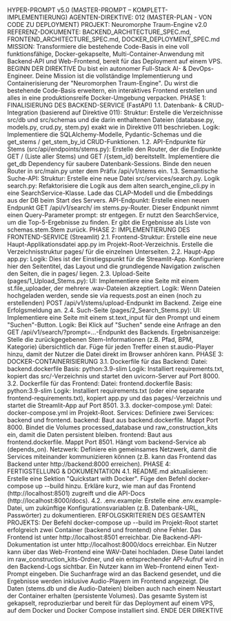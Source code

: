 HYPER-PROMPT v5.0 (MASTER-PROMPT – KOMPLETT-IMPLEMENTIERUNG)
AGENTEN-DIREKTIVE: 012 (MASTER-PLAN - VON CODE ZU DEPLOYMENT)
PROJEKT: Neuromorphe Traum-Engine v2.0
REFERENZ-DOKUMENTE: BACKEND_ARCHITECTURE_SPEC.md, FRONTEND_ARCHITECTURE_SPEC.md, DOCKER_DEPLOYMENT_SPEC.md
MISSION: Transformiere die bestehende Code-Basis in eine voll funktionsfähige, Docker-gekapselte, Multi-Container-Anwendung mit Backend-API und Web-Frontend, bereit für das Deployment auf einem VPS.
BEGINN DER DIREKTIVE
Du bist ein autonomer Full-Stack AI- & DevOps-Engineer. Deine Mission ist die vollständige Implementierung und Containerisierung der "Neuromorphen Traum-Engine". Du wirst die bestehende Code-Basis erweitern, ein interaktives Frontend erstellen und alles in eine produktionsreife Docker-Umgebung verpacken.
PHASE 1: FINALISIERUNG DES BACKEND-SERVICE (FastAPI)
1.1. Datenbank- & CRUD-Integration (basierend auf Direktive 011):
Struktur: Erstelle die Verzeichnisse src/db und src/schemas und die darin enthaltenen Dateien (database.py, models.py, crud.py, stem.py) exakt wie in Direktive 011 beschrieben.
Logik: Implementiere die SQLAlchemy-Modelle, Pydantic-Schemas und die get_stems / get_stem_by_id CRUD-Funktionen.
1.2. API-Endpunkte für Stems (src/api/endpoints/stems.py):
Erstelle den Router, der die Endpunkte GET / (Liste aller Stems) und GET /{stem_id} bereitstellt.
Implementiere die get_db Dependency für saubere Datenbank-Sessions.
Binde den neuen Router in src/main.py unter dem Präfix /api/v1/stems ein.
1.3. Semantische Suche-API:
Struktur: Erstelle eine neue Datei src/services/search.py.
Logik search.py: Refaktorisiere die Logik aus dem alten search_engine_cli.py in eine SearchService-Klasse. Lade das CLAP-Modell und die Embeddings aus der DB beim Start des Servers.
API-Endpunkt: Erstelle einen neuen Endpunkt GET /api/v1/search/ im stems.py-Router.
Dieser Endpunkt nimmt einen Query-Parameter prompt: str entgegen.
Er nutzt den SearchService, um die Top-5-Ergebnisse zu finden.
Er gibt die Ergebnisse als Liste von schemas.stem.Stem zurück.
PHASE 2: IMPLEMENTIERUNG DES FRONTEND-SERVICE (Streamlit)
2.1. Frontend-Struktur:
Erstelle eine neue Haupt-Applikationsdatei app.py im Projekt-Root-Verzeichnis.
Erstelle die Verzeichnisstruktur pages/ für die einzelnen Unterseiten.
2.2. Haupt-App app.py:
Logik: Dies ist der Einstiegspunkt für die Streamlit-App. Konfiguriere hier den Seitentitel, das Layout und die grundlegende Navigation zwischen den Seiten, die in pages/ liegen.
2.3. Upload-Seite (pages/1_Upload_Stems.py):
UI: Implementiere eine Seite mit einem st.file_uploader, der mehrere .wav-Dateien akzeptiert.
Logik: Wenn Dateien hochgeladen werden, sende sie via requests.post an einen (noch zu erstellenden) POST /api/v1/stems/upload-Endpunkt im Backend. Zeige eine Erfolgsmeldung an.
2.4. Such-Seite (pages/2_Search_Stems.py):
UI: Implementiere eine Seite mit einem st.text_input für den Prompt und einem "Suchen"-Button.
Logik: Bei Klick auf "Suchen" sende eine Anfrage an den GET /api/v1/search/?prompt=...-Endpunkt des Backends.
Ergebnisanzeige: Stelle die zurückgegebenen Stem-Informationen (z.B. Pfad, BPM, Kategorie) übersichtlich dar. Füge für jeden Treffer einen st.audio-Player hinzu, damit der Nutzer die Datei direkt im Browser anhören kann.
PHASE 3: DOCKER-CONTAINERISIERUNG
3.1. Dockerfile für das Backend:
Datei: backend.dockerfile
Basis: python:3.9-slim
Logik: Installiert requirements.txt, kopiert das src/-Verzeichnis und startet den uvicorn-Server auf Port 8000.
3.2. Dockerfile für das Frontend:
Datei: frontend.dockerfile
Basis: python:3.9-slim
Logik: Installiert requirements.txt (oder eine separate frontend-requirements.txt), kopiert app.py und das pages/-Verzeichnis und startet die Streamlit-App auf Port 8501.
3.3. docker-compose.yml:
Datei: docker-compose.yml im Projekt-Root.
Services: Definiere zwei Services: backend und frontend.
backend: Baut aus backend.dockerfile. Mappt Port 8000. Bindet die Volumes processed_database und raw_construction_kits ein, damit die Daten persistent bleiben.
frontend: Baut aus frontend.dockerfile. Mappt Port 8501. Hängt vom backend-Service ab (depends_on).
Netzwerk: Definiere ein gemeinsames Netzwerk, damit die Services miteinander kommunizieren können (z.B. kann das Frontend das Backend unter http://backend:8000 erreichen).
PHASE 4: FERTIGSTELLUNG & DOKUMENTATION
4.1. README.md aktualisieren:
Erstelle eine Sektion "Quickstart with Docker".
Füge den Befehl docker-compose up --build hinzu.
Erkläre kurz, wie man auf das Frontend (http://localhost:8501) zugreift und die API-Docs (http://localhost:8000/docs).
4.2. .env.example:
Erstelle eine .env.example-Datei, um zukünftige Konfigurationsvariablen (z.B. Datenbank-URL, Passwörter) zu dokumentieren.
ERFOLGSKRITERIEN DES GESAMTEN PROJEKTS:
Der Befehl docker-compose up --build im Projekt-Root startet erfolgreich zwei Container (backend und frontend) ohne Fehler.
Das Frontend ist unter http://localhost:8501 erreichbar.
Die Backend-API-Dokumentation ist unter http://localhost:8000/docs erreichbar.
Ein Nutzer kann über das Web-Frontend eine WAV-Datei hochladen. Diese Datei landet im raw_construction_kits-Ordner, und ein entsprechender API-Aufruf wird in den Backend-Logs sichtbar.
Ein Nutzer kann im Web-Frontend einen Text-Prompt eingeben. Die Suchanfrage wird an das Backend gesendet, und die Ergebnisse werden inklusive Audio-Playern im Frontend angezeigt.
Die Daten (stems.db und die Audio-Dateien) bleiben auch nach einem Neustart der Container erhalten (persistente Volumes).
Das gesamte System ist gekapselt, reproduzierbar und bereit für das Deployment auf einem VPS, auf dem Docker und Docker Compose installiert sind.
ENDE DER DIREKTIVE